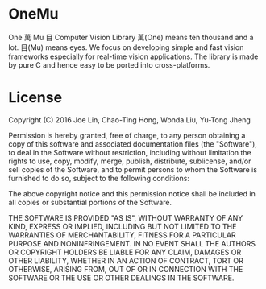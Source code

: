 # OneMu
One 萬 Mu 目 Computer Vision Library
萬(One) means ten thousand and a lot.
目(Mu) means eyes.
We focus on developing simple and fast vision frameworks especially for real-time vision applications.
The library is made by pure C and hence easy to be ported into cross-platforms.

# License

Copyright (C) 2016 Joe Lin, Chao-Ting Hong, Wonda Liu, Yu-Tong Jheng

Permission is hereby granted, free of charge, to any person obtaining a copy of this software and associated documentation files (the "Software"), to deal in the Software without restriction, including without limitation the rights to use, copy, modify, merge, publish, distribute, sublicense, and/or sell copies of the Software, and to permit persons to whom the Software is furnished to do so, subject to the following conditions:

The above copyright notice and this permission notice shall be included in all copies or substantial portions of the Software.

THE SOFTWARE IS PROVIDED "AS IS", WITHOUT WARRANTY OF ANY KIND, EXPRESS OR IMPLIED, INCLUDING BUT NOT LIMITED TO THE WARRANTIES OF MERCHANTABILITY, FITNESS FOR A PARTICULAR PURPOSE AND NONINFRINGEMENT. IN NO EVENT SHALL THE AUTHORS OR COPYRIGHT HOLDERS BE LIABLE FOR ANY CLAIM, DAMAGES OR OTHER LIABILITY, WHETHER IN AN ACTION OF CONTRACT, TORT OR OTHERWISE, ARISING FROM, OUT OF OR IN CONNECTION WITH THE SOFTWARE OR THE USE OR OTHER DEALINGS IN THE SOFTWARE.
